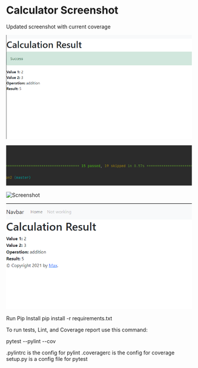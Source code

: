# Calculator Screenshot

Updated screenshot with current coverage

![Screenshot](Screenshot%20(134).png)

![Screenshot](Screenshot%20(146).png)

![Screenshot](Screenshot%20(135).png)

![Screenshot](Screenshot%20(132).png)



Run Pip Install
pip install -r requirements.txt

To run tests, Lint, and Coverage report use this command:

pytest  --pylint --cov

.pylintrc is the config for pylint
.coveragerc is the config for coverage
setup.py is a config file for pytest

